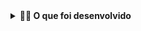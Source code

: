 <details>
<summary><strong>👨‍💻 O que foi desenvolvido</strong></summary><br />

  ![Exemplo app front](assets/front-example.png)

  O `TFC` é um site informativo sobre partidas e classificações de futebol! ⚽️

  No time de desenvolvimento do `TFC`, seu *squad* ficou responsável por desenvolver uma API (utilizando o método `TDD`) e também integrar *- através do docker-compose -* as aplicações para que elas funcionem consumindo um banco de dados.

  Nesse projeto, pude construir **um back-end dockerizado utilizando modelagem de dados através do Sequelize**. Durante desenvolvimento tive que **respeitar regras de negócio** providas no projeto e **a API é capaz de ser consumida por um front-end já provido nesse projeto**.
</details>
